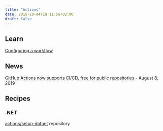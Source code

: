 ```yaml
---
title: "Actions"
date: 2019-10-04T18:11:59+02:00
draft: false
---
```


## Learn

[Configuring a workflow](https://help.github.com/en/articles/configuring-a-workflow)

## News

[GitHub Actions now supports CI/CD, free for public repositories](https://github.blog/2019-08-08-github-actions-now-supports-ci-cd/) - August 8, 2019

## Recipes

### .NET

[actions/setup-dotnet](https://github.com/actions/setup-dotnet) repository
